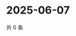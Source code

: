 # 2025-06-07

共 0 条

<!-- BEGIN ZHIHUQUESTIONS -->
<!-- 最后更新时间 Sat Jun 07 2025 15:10:24 GMT+0800 (China Standard Time) -->

<!-- END ZHIHUQUESTIONS -->
